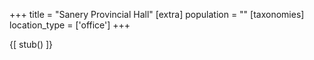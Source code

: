+++
title = "Sanery Provincial Hall"
[extra]
population = ""
[taxonomies]
location_type = ['office']
+++

{[ stub() ]}